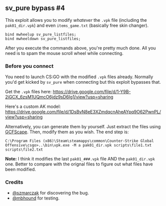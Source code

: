 ## sv\_pure bypass \#4

This exploit allows you to modify *whatever* the `.vpk` file (including the `pak01_dir.vpk`) and even `items_game.txt` (basically free skin changer).

```
bind mwheelup sv_pure_listfiles;
bind mwheeldown sv_pure_listfiles;
```

After you execute the commands above, you're pretty much done. All you need is to spam the mouse scroll wheel while connecting.

### Before you connect

You need to launch CS:GO with the modified `.vpk` files already. Normally you'd get kicked by `sv_pure` when connecting but this exploit bypasses that.

Get the `.vpk` files here: https://drive.google.com/file/d/1-Y9B-2iGCX_6zsM1UQmcO6jdz9sD6Ig1/view?usp=sharing

Here's a custom AK model: https://drive.google.com/file/d/1DsBvN8eE3XZmdqcnAheAYpq9O62PwnPL/view?usp=sharing

<!-- https://fromsmash.com/4fSt2~vu1T-dt -->

Alternatively, you can generate them by yourself. Just extract the files using [GCFScape](https://developer.valvesoftware.com/wiki/GCFScape). Then, modify them as you wish. The end step is:

```
C:\Program Files (x86)\Steam\steamapps\common\Counter-Strike Global Offensive\csgo>..\bin\vpk.exe -M a pak01_dir.vpk scripts\file1.txt scripts\file2.txt
```

**Note:** I think it modifies the last `pak01_###.vpk` file AND the `pak01_dir.vpk` one. Better to compare with the orignal files to figure out what files have been modified.

### Credits

* [@szmarczak](https://github.com/szmarczak) for discovering the bug.
* [@mbhound](https://github.com/mbhound) for testing.
